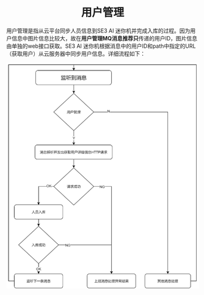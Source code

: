 # <center>用户管理</center>

用户管理是指从云平台同步人员信息到SE3 AI 迷你机并完成入库的过程。因为用户信息中图片信息比较大，故在**用户管理MQ消息推荐只**传递的用户ID，图片信息由单独的web接口获取。SE3 AI 迷你机根据消息中的用户ID和path中指定的URL（获取用户）从云服务器中同步用户信息。详细流程如下：

![](../../../imgs/yong-hu-guan-li-2.png)

